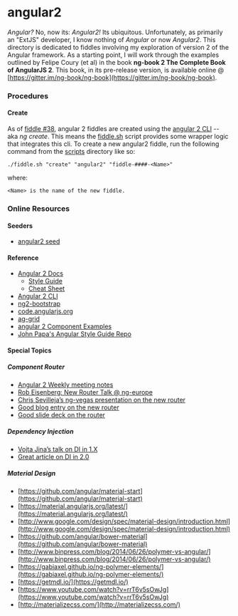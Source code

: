 angular2
======

_Angular?_ No, now its: _Angular2!_  Its ubiquitous. Unfortunately, as primarily an "ExtJS" developer, I know nothing of
 _Angular_ or now _Angular2_.  This directory is dedicated to fiddles involving my exploration of version 2 of the
Angular framework. As a starting point, I will work through the examples outlined by Felipe Coury (et al) in the book
**ng-book 2 The Complete Book of AngularJS 2**. This book, in its pre-release version, is available online
@ [https://gitter.im/ng-book/ng-book](https://gitter.im/ng-book/ng-book).


### Procedures

#### Create

As of [fiddle #38](fiddles/angular2/fiddle-0035-ModalForm), angular 2 fiddles are created using
the [angular 2 CLI](https://cli.angular.io/) -- aka _ng create_.  This means the [fiddle.sh](../../scripts/fiddle.sh)
script provides some wrapper logic that integrates this cli.  To create a new angular2 fiddle, run the following command
from the [scripts](../../scripts) directory like so:

    ./fiddle.sh "create" "angular2" "fiddle-####-<Name>"

where:

    <Name> is the name of the new fiddle.


### Online Resources

#### Seeders

* [angular2 seed](https://github.com/mgechev/angular2-seed)

#### Reference

*   [Angular 2 Docs](https://angular.io/docs/ts/latest/)
    *   [Style Guide](https://angular.io/docs/ts/latest/guide/style-guide.html)
    *   [Cheat Sheet](https://angular.io/docs/ts/latest/guide/cheatsheet.html)
*   [Angular 2 CLI](https://github.com/angular/angular-cli)
*   [ng2-bootstrap](http://valor-software.com/ng2-bootstrap/)
*   [code.angularjs.org](https://code.angularjs.org/)
*   [ag-grid](https://www.ag-grid.com/)
*   [angular 2 Component Examples](https://gist.github.com/johnlindquist/b043ce1b7334f7efaf25c1b471a7cb54)
*   [John Papa's Angular Style Guide Repo](https://github.com/johnpapa/angular-styleguide)

#### Special Topics

##### Component Router

*   [Angular 2 Weekly meeting notes](https://goo.gl/JKeMe5)
*   [Rob Eisenberg: New Router Talk @ ng-europe](https://goo.gl/zGatYQ)
*   [Chris Sevilleja’s ng-vegas presentation on the new router](https://goo.gl/Ua9aJJ)
*   [Good blog entry on the new router](http://goo.gl/dd8922)
*   [Good slide deck on the router](http://goo.gl/zZcVRq)

##### Dependency Injection

*   [Vojta Jina’s talk on DI in 1.X](http://goo.gl/KLlzNO)
*   [Great article on DI in 2.0](http://goo.gl/9Ca02H)

##### Material Design

*   [https://github.com/angular/material-start](https://github.com/angular/material-start)
*   [https://material.angularjs.org/latest/](https://material.angularjs.org/latest/)
*   [http://www.google.com/design/spec/material-design/introduction.html](http://www.google.com/design/spec/material-design/introduction.html)
*   [https://github.com/angular/bower-material](https://github.com/angular/bower-material)
*   [http://www.binpress.com/blog/2014/06/26/polymer-vs-angular/](http://www.binpress.com/blog/2014/06/26/polymer-vs-angular/)
*   [https://gabiaxel.github.io/ng-polymer-elements/](https://gabiaxel.github.io/ng-polymer-elements/)
*   [https://getmdl.io/](https://getmdl.io/)
*   [https://www.youtube.com/watch?v=rrT6v5sOwJg](https://www.youtube.com/watch?v=rrT6v5sOwJg)
*   [http://materializecss.com/](http://materializecss.com/)
